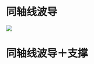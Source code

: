 # 同轴线波导
![](https://sawen-pic-blog.oss-cn-beijing.aliyuncs.com/pic/202404041928967.png)

# 同轴线波导＋支撑
